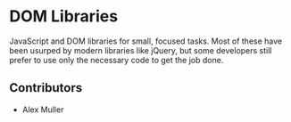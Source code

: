 # DOM Libraries

JavaScript and DOM libraries for small, focused tasks. Most of these have been
usurped by modern libraries like jQuery, but some developers still prefer to
use only the necessary code to get the job done.

## Contributors

 * Alex Muller
